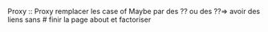 Proxy :: Proxy
remplacer les case of Maybe par des ?? ou des ??=>
avoir des liens sans #
finir la page about et factoriser